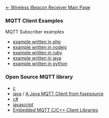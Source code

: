 [← Wireless iBeacon Receiver Main
Page](Wireless_iBeacon_Receiver.md)

### MQTT Client Examples

MQTT Subscriber examples

  - [example written in
    php](https://github.com/AprilBrother/mqtt-client-examples/tree/master/php)
  - [example written in
    nodejs](https://github.com/AprilBrother/mqtt-client-examples/tree/master/nodejs)
  - [example written in
    ruby](https://github.com/AprilBrother/mqtt-client-examples/tree/master/ruby)
  - [example written in
    java](https://github.com/AprilBrother/mqtt-client-examples/tree/master/java)
  - [example written in
    python](https://github.com/AprilBrother/mqtt-client-examples/tree/master/python)

### Open Source MQTT library

  - [c](https://www.eclipse.org/paho/clients/c/)
  - [java](https://www.eclipse.org/paho/clients/java/) / [A Java MQTT
    Client from fusesource](https://github.com/fusesource/mqtt-client)
  - [c\#](https://eclipse.org/paho/clients/dotnet/)
  - [javascript](https://www.eclipse.org/paho/clients/js/)
  - [Embedded MQTT C/C++ Client
    Libraries](https://www.eclipse.org/paho/clients/c/embedded/)
